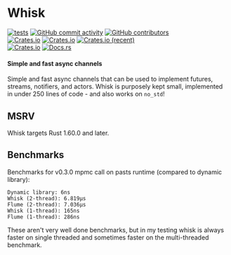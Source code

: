 # Whisk
[![tests](https://github.com/ardaku/whisk/actions/workflows/ci.yml/badge.svg)](https://github.com/ardaku/whisk/actions/workflows/ci.yml)
[![GitHub commit activity](https://img.shields.io/github/commit-activity/y/ardaku/whisk)](https://github.com/ardaku/whisk/)
[![GitHub contributors](https://img.shields.io/github/contributors/ardaku/whisk)](https://github.com/ardaku/whisk/graphs/contributors)  
[![Crates.io](https://img.shields.io/crates/v/whisk)](https://crates.io/crates/whisk)
[![Crates.io](https://img.shields.io/crates/d/whisk)](https://crates.io/crates/whisk)
[![Crates.io (recent)](https://img.shields.io/crates/dr/whisk)](https://crates.io/crates/whisk)  
[![Crates.io](https://img.shields.io/crates/l/whisk)](https://github.com/ardaku/whisk/search?l=Text&q=license)
[![Docs.rs](https://docs.rs/whisk/badge.svg)](https://docs.rs/whisk/)

#### Simple and fast async channels
Simple and fast async channels that can be used to implement futures, streams,
notifiers, and actors.  Whisk is purposely kept small, implemented in under 250
lines of code - and also works on `no_std`!

## MSRV
Whisk targets Rust 1.60.0 and later.

## Benchmarks
Benchmarks for v0.3.0 mpmc call on pasts runtime (compared to dynamic library):

```
Dynamic library: 6ns
Whisk (2-thread): 6.819µs
Flume (2-thread): 7.036µs
Whisk (1-thread): 165ns
Flume (1-thread): 286ns
```

These aren't very well done benchmarks, but in my testing whisk is always faster
on single threaded and sometimes faster on the multi-threaded benchmark.
